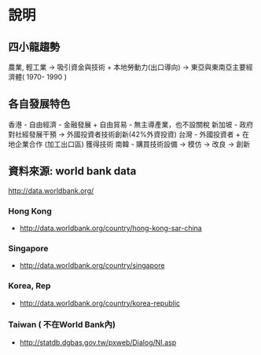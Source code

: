 # 說明

## 四小龍趨勢
農業, 輕工業 → 吸引資金與技術 + 本地勞動力(出口導向) → 東亞與東南亞主要經濟體( 1970- 1990 )

## 各自發展特色
香港 - 自由經濟 - 金融發展 + 自由貿易 - 無主導產業，也不設關稅
新加坡 - 政府對社經發展干預 → 外國投資者技術創新(42%外資投資)
台灣 - 外國投資者 + 在地企業合作 (加工出口區) 獲得技術
南韓 - 購買技術設備 → 模仿 → 改良 → 創新

## 資料來源: world bank data
http://data.worldbank.org/

### Hong Kong

- http://data.worldbank.org/country/hong-kong-sar-china

### Singapore

- http://data.worldbank.org/country/singapore

### Korea, Rep

- http://data.worldbank.org/country/korea-republic

### Taiwan ( 不在World Bank內)

- http://statdb.dgbas.gov.tw/pxweb/Dialog/NI.asp
